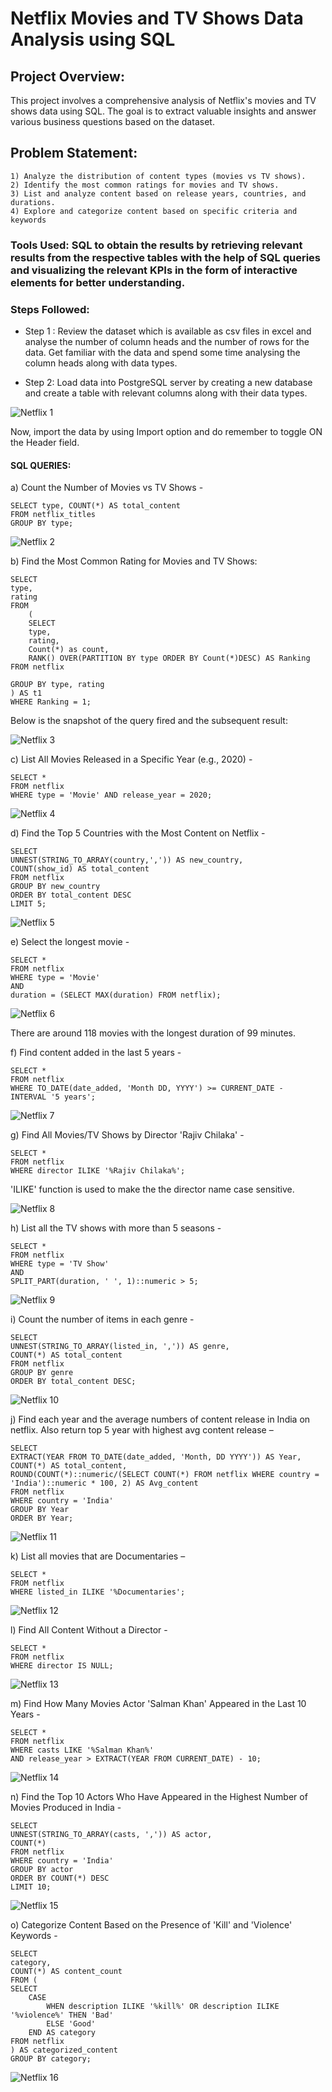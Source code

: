
# Netflix Movies and TV Shows Data Analysis using SQL

## Project Overview: 

This project involves a comprehensive analysis of Netflix's movies and TV shows data using SQL. The goal is to extract valuable insights and answer various business questions based on the dataset.

## Problem Statement: 

    1) Analyze the distribution of content types (movies vs TV shows).
    2) Identify the most common ratings for movies and TV shows.
    3) List and analyze content based on release years, countries, and durations.
    4) Explore and categorize content based on specific criteria and keywords

### Tools Used: SQL to obtain the results by retrieving relevant results from the respective tables with the help of SQL queries and visualizing the relevant KPIs in the form of interactive elements for better understanding. 

### Steps Followed: 

- Step 1 : Review the dataset which is available as csv files in excel and analyse the number of column heads and the number of rows for the data. Get familiar with the data and spend some time analysing the column heads along with data types.  

- Step 2: Load data into PostgreSQL server by creating a new database and create a table with relevant columns along with their data types.

![Netflix 1](https://github.com/user-attachments/assets/23f57ace-a652-4061-a495-c3a1a12a6f8b)

Now, import the data by using Import option and do remember to toggle ON the Header field. 

#### SQL QUERIES: 

a) Count the Number of Movies vs TV Shows -  

    SELECT type, COUNT(*) AS total_content 
    FROM netflix_titles
    GROUP BY type;


![Netflix 2](https://github.com/user-attachments/assets/1fc08c70-eff2-4df3-acd2-8ca8fb9a3ca0)

b) Find the Most Common Rating for Movies and TV Shows: 


    SELECT
    type,
    rating
    FROM 
        (
        SELECT 
        type, 
        rating, 
        Count(*) as count,
        RANK() OVER(PARTITION BY type ORDER BY Count(*)DESC) AS Ranking
    FROM netflix

    GROUP BY type, rating
    ) AS t1
    WHERE Ranking = 1;

 Below is the snapshot of the query fired and the subsequent result:

![Netflix 3](https://github.com/user-attachments/assets/1a15264c-e161-4ef6-b146-b8010694c991)

c)  List All Movies Released in a Specific Year (e.g., 2020) - 

    SELECT * 
    FROM netflix
    WHERE type = 'Movie' AND release_year = 2020;

![Netflix 4](https://github.com/user-attachments/assets/b5911564-f1bb-49c2-a43a-36bb9b9559ff)

 d) Find the Top 5 Countries with the Most Content on Netflix  - 

    SELECT
	UNNEST(STRING_TO_ARRAY(country,',')) AS new_country,
	COUNT(show_id) AS total_content
	FROM netflix
	GROUP BY new_country
	ORDER BY total_content DESC
    LIMIT 5;

![Netflix 5](https://github.com/user-attachments/assets/63733508-6b14-4d84-b230-c9cc35efc16d)

e) Select the longest movie -
    
    SELECT *
    FROM netflix
    WHERE type = 'Movie'
    AND
    duration = (SELECT MAX(duration) FROM netflix);

![Netflix 6](https://github.com/user-attachments/assets/955bf1c9-f2ef-457c-b78f-fe7eaa26aca4)

There are around 118 movies with the longest duration of 99 minutes. 

f) Find content added in the last 5 years - 

    SELECT *
    FROM netflix
    WHERE TO_DATE(date_added, 'Month DD, YYYY') >= CURRENT_DATE -   INTERVAL '5 years';

![Netflix 7](https://github.com/user-attachments/assets/c9330b0a-aa26-4369-a9a1-c91910d59c87)

g) Find All Movies/TV Shows by Director 'Rajiv Chilaka' -

    SELECT *
    FROM netflix
    WHERE director ILIKE '%Rajiv Chilaka%';

'ILIKE' function is used to make the the director name case sensitive. 

![Netflix 8](https://github.com/user-attachments/assets/da2ecd7e-8202-49ef-9190-eb5d966913ca)


h) List all the TV shows with more than 5 seasons - 

    SELECT *
    FROM netflix
    WHERE type = 'TV Show' 
    AND
    SPLIT_PART(duration, ' ', 1)::numeric > 5;



![Netflix 9](https://github.com/user-attachments/assets/103600e3-c530-4891-8a7b-f81e5492078d)


i) Count the number of items in each genre - 

    SELECT
    UNNEST(STRING_TO_ARRAY(listed_in, ',')) AS genre,
    COUNT(*) AS total_content
    FROM netflix
    GROUP BY genre
    ORDER BY total_content DESC;

![Netflix 10](https://github.com/user-attachments/assets/d2e50c38-b9e7-4a6c-bf5a-f7e1f3876793)

j) Find each year and the average numbers of content release in India on netflix. Also return top 5 year with highest avg content release – 

    SELECT
    EXTRACT(YEAR FROM TO_DATE(date_added, 'Month, DD YYYY')) AS Year,
    COUNT(*) AS total_content,
    ROUND(COUNT(*)::numeric/(SELECT COUNT(*) FROM netflix WHERE country = 'India')::numeric * 100, 2) AS Avg_content 
    FROM netflix
    WHERE country = 'India'
    GROUP BY Year
    ORDER BY Year;

![Netflix 11](https://github.com/user-attachments/assets/1ca9aab4-74ee-41cf-bd3f-a00ecfc3483d)

k) List all movies that are Documentaries –

    SELECT * 
    FROM netflix
    WHERE listed_in ILIKE '%Documentaries'; 

![Netflix 12](https://github.com/user-attachments/assets/a1370bbf-369f-44c1-ba17-18696aec758b)

l) Find All Content Without a Director - 
    
    SELECT * 
    FROM netflix
    WHERE director IS NULL; 

![Netflix 13](https://github.com/user-attachments/assets/e2756681-52d4-4886-a19a-c176969605b5)


m) Find How Many Movies Actor 'Salman Khan' Appeared in the Last 10 Years - 

    SELECT * 
    FROM netflix
    WHERE casts LIKE '%Salman Khan%'
    AND release_year > EXTRACT(YEAR FROM CURRENT_DATE) - 10;


![Netflix 14](https://github.com/user-attachments/assets/ff71f421-6d14-4969-872f-46652146ca51)


n) Find the Top 10 Actors Who Have Appeared in the Highest Number of Movies Produced in India -

    SELECT 
    UNNEST(STRING_TO_ARRAY(casts, ',')) AS actor,
    COUNT(*)
    FROM netflix
    WHERE country = 'India'
    GROUP BY actor
    ORDER BY COUNT(*) DESC
    LIMIT 10;

    

![Netflix 15](https://github.com/user-attachments/assets/18b74aec-81ba-45dc-b4b4-3b8cdf7fd2c4)

o) Categorize Content Based on the Presence of 'Kill' and 'Violence' Keywords - 
  

    SELECT 
    category,
    COUNT(*) AS content_count
    FROM (
    SELECT 
        CASE 
            WHEN description ILIKE '%kill%' OR description ILIKE '%violence%' THEN 'Bad'
            ELSE 'Good'
        END AS category
    FROM netflix
    ) AS categorized_content
    GROUP BY category;

![Netflix 16](https://github.com/user-attachments/assets/d1daf7c2-7591-4791-8521-b40e2e107b43)     

